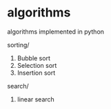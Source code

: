 # algorithms
algorithms implemented in python

sorting/
1. Bubble sort
2. Selection sort
3. Insertion sort

search/
1. linear search

